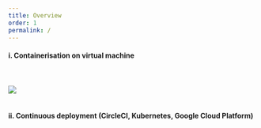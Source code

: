 ```yaml
---
title: Overview
order: 1
permalink: /
---
```


#### i. Containerisation on virtual machine

<br>
<br>
<img src="..{{  site.baseurl  }}/img/system-architecture/overview.jpg">
<br>
<br>

#### ii. Continuous deployment (CircleCI, Kubernetes, Google Cloud Platform)

